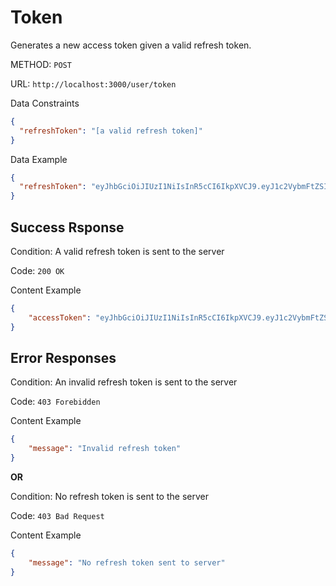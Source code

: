 # Token

Generates a new access token given a valid refresh token.

METHOD: `POST`

URL: `http://localhost:3000/user/token`

Data Constraints
```json
{
  "refreshToken": "[a valid refresh token]"
}
```

Data Example
```json
{
  "refreshToken": "eyJhbGciOiJIUzI1NiIsInR5cCI6IkpXVCJ9.eyJ1c2VybmFtZSI6IkhlbnJ5IiwiaWF0IjoxNjQ1NzYzNTg4fQ.GFf45iEWdd4LXFogEl5ERpQYn2z6Qt_eToysWlFrKuA"
}
```

## Success Rsponse

Condition: A valid refresh token is sent to the server

Code: `200 OK`

Content Example
```json
{
    "accessToken": "eyJhbGciOiJIUzI1NiIsInR5cCI6IkpXVCJ9.eyJ1c2VybmFtZSI6ImRlbW8iLCJpYXQiOjE2NDU3NjYzNzMsImV4cCI6MTY0NTc2NzI3M30.gNRb3IZH-aJGit46OPRRXVKlFpsd0dpTmoqWrB1eQ1I"
}
```

## Error Responses

Condition: An invalid refresh token is sent to the server

Code: `403 Forebidden`

Content Example

```json
{
    "message": "Invalid refresh token"
}
```

**OR**

Condition: No refresh token is sent to the server

Code: `403 Bad Request`

Content Example

```json
{
    "message": "No refresh token sent to server"
}
```

